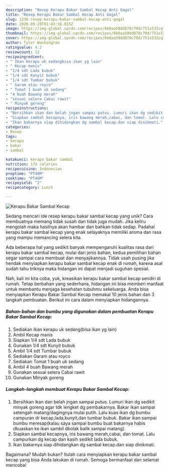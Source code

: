 ```yaml
---
description: "Resep Kerapu Bakar Sambal Kecap Anti Gagal"
title: "Resep Kerapu Bakar Sambal Kecap Anti Gagal"
slug: 1236-resep-kerapu-bakar-sambal-kecap-anti-gagal
date: 2020-09-28T01:43:18.815Z
image: https://img-global.cpcdn.com/recipes/6b0aa50dd870c70d/751x532cq70/kerapu-bakar-sambal-kecap-foto-resep-utama.jpg
thumbnail: https://img-global.cpcdn.com/recipes/6b0aa50dd870c70d/751x532cq70/kerapu-bakar-sambal-kecap-foto-resep-utama.jpg
cover: https://img-global.cpcdn.com/recipes/6b0aa50dd870c70d/751x532cq70/kerapu-bakar-sambal-kecap-foto-resep-utama.jpg
author: Tyler Washington
ratingvalue: 4.2
reviewcount: 12
recipeingredient:
- " Ikan kerapu uk sedangbisa ikan yg lain"
- " Kecap manis"
- "1/4 sdt Lada bubuk"
- "1/4 sdt Kunyit bubuk"
- "1/4 sdt Tumbar bubuk"
- " Garam atau royco"
- " Tomat 1 buah uk sedang"
- "4 buah Bawang merah"
- "sesuai selera Cabai rawit"
- " Minyak goreng"
recipeinstructions:
- "Bersihkan ikan dan belah jngan sampai putus. Lumuri ikan dg sedikit minyak goreng agar tdk lengket dg pembakarnya. Bakar ikan sampai setengah matang/dagingnya mulai putih. Lalu kuas ikan dg bumbu campuran dr kecap,lada,kunyit,dan tumbar bubuk. Bakar ikan sampai bumbu meresap(kalau saya sampai bumbu buat bakarnya habis dkuaskan ke ikan sambil dbolak balik sampai matang)."
- "Siapkan sambal kecapnya, iris bawang merah,cabai, dan tomat. Lalu campurkan dg kecap dan kasih sedikit lada bubuk."
- "Ikan bakarnya siap dihidangkan dg sambal kecap.dan siap dinikmati."
categories:
- Resep
tags:
- kerapu
- bakar
- sambal

katakunci: kerapu bakar sambal 
nutrition: 174 calories
recipecuisine: Indonesian
preptime: "PT40M"
cooktime: "PT46M"
recipeyield: "2"
recipecategory: Lunch

---
```



![Kerapu Bakar Sambal Kecap](https://img-global.cpcdn.com/recipes/6b0aa50dd870c70d/751x532cq70/kerapu-bakar-sambal-kecap-foto-resep-utama.jpg)

Sedang mencari ide resep kerapu bakar sambal kecap yang unik? Cara membuatnya memang tidak susah dan tidak juga mudah. Jika keliru mengolah maka hasilnya akan hambar dan bahkan tidak sedap. Padahal kerapu bakar sambal kecap yang enak selayaknya memiliki aroma dan rasa yang mampu memancing selera kita.



Ada beberapa hal yang sedikit banyak mempengaruhi kualitas rasa dari kerapu bakar sambal kecap, mulai dari jenis bahan, kedua pemilihan bahan segar sampai cara membuat dan menyajikannya. Tidak usah pusing jika hendak menyiapkan kerapu bakar sambal kecap enak di rumah, karena asal sudah tahu triknya maka hidangan ini dapat menjadi suguhan spesial.


Nah, kali ini kita coba, yuk, kreasikan kerapu bakar sambal kecap sendiri di rumah. Tetap berbahan yang sederhana, hidangan ini bisa memberi manfaat untuk membantu menjaga kesehatan tubuhmu sekeluarga. Anda bisa menyiapkan Kerapu Bakar Sambal Kecap memakai 10 jenis bahan dan 3 langkah pembuatan. Berikut ini cara dalam menyiapkan hidangannya.

<!--inarticleads1-->

##### Bahan-bahan dan bumbu yang digunakan dalam pembuatan Kerapu Bakar Sambal Kecap:

1. Sediakan  Ikan kerapu uk sedang(bisa ikan yg lain)
1. Ambil  Kecap manis
1. Siapkan 1/4 sdt Lada bubuk
1. Gunakan 1/4 sdt Kunyit bubuk
1. Ambil 1/4 sdt Tumbar bubuk
1. Sediakan  Garam atau royco
1. Sediakan  Tomat 1 buah uk sedang
1. Ambil 4 buah Bawang merah
1. Gunakan sesuai selera Cabai rawit
1. Gunakan  Minyak goreng




<!--inarticleads2-->

##### Langkah-langkah membuat Kerapu Bakar Sambal Kecap:

1. Bersihkan ikan dan belah jngan sampai putus. Lumuri ikan dg sedikit minyak goreng agar tdk lengket dg pembakarnya. Bakar ikan sampai setengah matang/dagingnya mulai putih. Lalu kuas ikan dg bumbu campuran dr kecap,lada,kunyit,dan tumbar bubuk. Bakar ikan sampai bumbu meresap(kalau saya sampai bumbu buat bakarnya habis dkuaskan ke ikan sambil dbolak balik sampai matang).
1. Siapkan sambal kecapnya, iris bawang merah,cabai, dan tomat. Lalu campurkan dg kecap dan kasih sedikit lada bubuk.
1. Ikan bakarnya siap dihidangkan dg sambal kecap.dan siap dinikmati.




Bagaimana? Mudah bukan? Itulah cara menyiapkan kerapu bakar sambal kecap yang bisa Anda lakukan di rumah. Semoga bermanfaat dan selamat mencoba!
